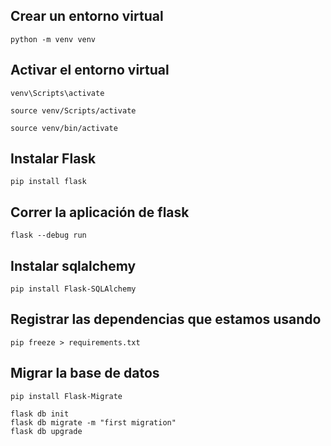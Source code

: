 ## Crear un entorno virtual

```
python -m venv venv
```

## Activar el entorno virtual

```
venv\Scripts\activate

source venv/Scripts/activate

source venv/bin/activate
```

## Instalar Flask

```
pip install flask
```

## Correr la aplicación de flask

```
flask --debug run
```

## Instalar sqlalchemy

```
pip install Flask-SQLAlchemy
```

## Registrar las dependencias que estamos usando

```
pip freeze > requirements.txt
```

## Migrar la base de datos

```
pip install Flask-Migrate

flask db init
flask db migrate -m "first migration"
flask db upgrade
```
